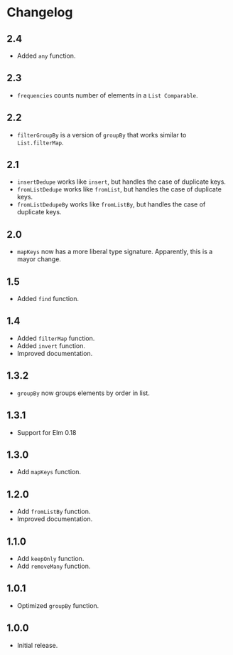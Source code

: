 # Changelog

## 2.4

* Added `any` function.

## 2.3

* `frequencies` counts number of elements in a `List Comparable`.

## 2.2

* `filterGroupBy` is a version of `groupBy` that works similar to `List.filterMap`.

## 2.1

* `insertDedupe` works like `insert`, but handles the case of duplicate keys.
* `fromListDedupe` works like `fromList`, but handles the case of duplicate keys.
* `fromListDedupeBy` works like `fromListBy`, but handles the case of duplicate keys.

## 2.0

* `mapKeys` now has a more liberal type signature. Apparently, this is a mayor change.

## 1.5

* Added `find` function.

## 1.4

* Added `filterMap` function.
* Added `invert` function.
* Improved documentation.

## 1.3.2

* `groupBy` now groups elements by order in list.

## 1.3.1

* Support for Elm 0.18

## 1.3.0

* Add `mapKeys` function.

## 1.2.0

* Add `fromListBy` function.
* Improved documentation.

## 1.1.0

* Add `keepOnly` function.
* Add `removeMany` function.

## 1.0.1

* Optimized `groupBy` function.

## 1.0.0

* Initial release.
